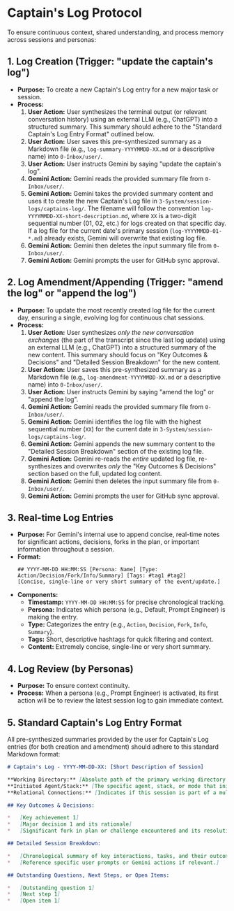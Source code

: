 # Captain's Log Protocol

To ensure continuous context, shared understanding, and process memory across sessions and personas:

## 1. Log Creation (Trigger: "update the captain's log")

*   **Purpose:** To create a new Captain's Log entry for a new major task or session.
*   **Process:**
    1.  **User Action:** User synthesizes the terminal output (or relevant conversation history) using an external LLM (e.g., ChatGPT) into a structured summary. This summary should adhere to the "Standard Captain's Log Entry Format" outlined below.
    2.  **User Action:** User saves this pre-synthesized summary as a Markdown file (e.g., `log-summary-YYYYMMDD-XX.md` or a descriptive name) into `0-Inbox/user/`.
    3.  **User Action:** User instructs Gemini by saying "update the captain's log".
    4.  **Gemini Action:** Gemini reads the provided summary file from `0-Inbox/user/`.
    5.  **Gemini Action:** Gemini takes the provided summary content and uses it to create the new Captain's Log file in `3-System/session-logs/captains-log/`. The filename will follow the convention `log-YYYYMMDD-XX-short-description.md`, where `XX` is a two-digit sequential number (01, 02, etc.) for logs created on that specific day. If a log file for the current date's primary session (`log-YYYYMMDD-01-*.md`) already exists, Gemini will overwrite that existing log file.
    6.  **Gemini Action:** Gemini then deletes the input summary file from `0-Inbox/user/`.
    7.  **Gemini Action:** Gemini prompts the user for GitHub sync approval.

## 2. Log Amendment/Appending (Trigger: "amend the log" or "append the log")

*   **Purpose:** To update the most recently created log file for the current day, ensuring a single, evolving log for continuous chat sessions.
*   **Process:**
    1.  **User Action:** User synthesizes *only the new conversation exchanges* (the part of the transcript since the last log update) using an external LLM (e.g., ChatGPT) into a structured summary of the new content. This summary should focus on "Key Outcomes & Decisions" and "Detailed Session Breakdown" for the new content.
    2.  **User Action:** User saves this pre-synthesized summary as a Markdown file (e.g., `log-amendment-YYYYMMDD-XX.md` or a descriptive name) into `0-Inbox/user/`.
    3.  **User Action:** User instructs Gemini by saying "amend the log" or "append the log".
    4.  **Gemini Action:** Gemini reads the provided summary file from `0-Inbox/user/`.
    5.  **Gemini Action:** Gemini identifies the log file with the highest sequential number (`XX`) for the current date in `3-System/session-logs/captains-log/`.
    6.  **Gemini Action:** Gemini appends the new summary content to the "Detailed Session Breakdown" section of the existing log file.
    7.  **Gemini Action:** Gemini re-reads the *entire* updated log file, re-synthesizes and overwrites *only* the "Key Outcomes & Decisions" section based on the full, updated log content.
    8.  **Gemini Action:** Gemini then deletes the input summary file from `0-Inbox/user/`.
    9.  **Gemini Action:** Gemini prompts the user for GitHub sync approval.

## 3. Real-time Log Entries

*   **Purpose:** For Gemini's internal use to append concise, real-time notes for significant actions, decisions, forks in the plan, or important information throughout a session.
*   **Format:**
    ```
    ## YYYY-MM-DD HH:MM:SS [Persona: Name] [Type: Action/Decision/Fork/Info/Summary] [Tags: #tag1 #tag2]
    [Concise, single-line or very short summary of the event/update.]
    ```
*   **Components:**
    *   **Timestamp:** `YYYY-MM-DD HH:MM:SS` for precise chronological tracking.
    *   **Persona:** Indicates which persona (e.g., Default, Prompt Engineer) is making the entry.
    *   **Type:** Categorizes the entry (e.g., `Action`, `Decision`, `Fork`, `Info`, `Summary`).
    *   **Tags:** Short, descriptive hashtags for quick filtering and context.
    *   **Content:** Extremely concise, single-line or very short summary.

## 4. Log Review (by Personas)

*   **Purpose:** To ensure context continuity.
*   **Process:** When a persona (e.g., Prompt Engineer) is activated, its first action will be to review the latest session log to gain immediate context.

## 5. Standard Captain's Log Entry Format

All pre-synthesized summaries provided by the user for Captain's Log entries (for both creation and amendment) should adhere to this standard Markdown format:

```markdown
# Captain's Log - YYYY-MM-DD-XX: [Short Description of Session]

**Working Directory:** [Absolute path of the primary working directory for the session]
**Initiated Agent/Stack:** [The specific agent, stack, or mode that initiated the session (e.g., Default instance, Sandbox Creation Engineer)]
**Relational Connections:** [Indicates if this session is part of a multi-session sequence, a fork from a previous session, or a standalone session]

## Key Outcomes & Decisions:

*   [Key achievement 1]
*   [Major decision 1 and its rationale]
*   [Significant fork in plan or challenge encountered and its resolution]

## Detailed Session Breakdown:

*   [Chronological summary of key interactions, tasks, and their outcomes.]
*   [Reference specific user prompts or Gemini actions if relevant.]

## Outstanding Questions, Next Steps, or Open Items:

*   [Outstanding question 1]
*   [Next step 1]
*   [Open item 1]
```